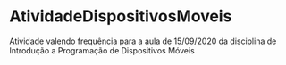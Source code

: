 # AtividadeDispositivosMoveis
Atividade valendo frequência para a aula de 15/09/2020 da disciplina de Introdução a Programação de Dispositivos Móveis
